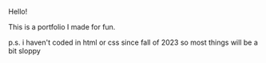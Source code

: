 Hello!

This is a portfolio I made for fun.

p.s.
i haven't coded in html or css since fall of 2023 so most things will be a bit sloppy
